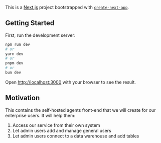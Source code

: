 This is a [Next.js](https://nextjs.org/) project bootstrapped with [`create-next-app`](https://github.com/vercel/next.js/tree/canary/packages/create-next-app).

## Getting Started

First, run the development server:

```bash
npm run dev
# or
yarn dev
# or
pnpm dev
# or
bun dev
```

Open [http://localhost:3000](http://localhost:3000) with your browser to see the result.

## Motivation
This contains the self-hosted agents front-end that we will create for our enterprise users. It will help them:

1. Access our service from their own system
2. Let admin users add and manage general users
3. Let admin users connect to a data warehouse and add tables
